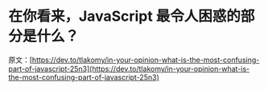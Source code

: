 # 在你看来，JavaScript 最令人困惑的部分是什么？

原文：[https://dev.to/tlakomy/in-your-opinion-what-is-the-most-confusing-part-of-javascript-25n3](https://dev.to/tlakomy/in-your-opinion-what-is-the-most-confusing-part-of-javascript-25n3)